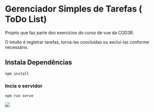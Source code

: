 # Gerenciador Simples de Tarefas ( ToDo List)

<p>Projeto que faz parte dso exercícios do curso de vue da COD3R. </p>
<p>O intuíto é registrar tarefas, torna-las concluídas ou excluí-las conforme necessário.</p>

## Instala Dependências
```
npm install
```

### Incia o servidor
```
npm run serve
```
<img src="https://imgur.com/a/KsqwZLA">

